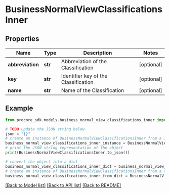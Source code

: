 # BusinessNormalViewClassificationsInner


## Properties

Name | Type | Description | Notes
------------ | ------------- | ------------- | -------------
**abbreviation** | **str** | Abbreviation of the Classification | [optional] 
**key** | **str** | Identifier key of the Classification | [optional] 
**name** | **str** | Name of the Classification | [optional] 

## Example

```python
from procore_sdk.models.business_normal_view_classifications_inner import BusinessNormalViewClassificationsInner

# TODO update the JSON string below
json = "{}"
# create an instance of BusinessNormalViewClassificationsInner from a JSON string
business_normal_view_classifications_inner_instance = BusinessNormalViewClassificationsInner.from_json(json)
# print the JSON string representation of the object
print(BusinessNormalViewClassificationsInner.to_json())

# convert the object into a dict
business_normal_view_classifications_inner_dict = business_normal_view_classifications_inner_instance.to_dict()
# create an instance of BusinessNormalViewClassificationsInner from a dict
business_normal_view_classifications_inner_from_dict = BusinessNormalViewClassificationsInner.from_dict(business_normal_view_classifications_inner_dict)
```
[[Back to Model list]](../README.md#documentation-for-models) [[Back to API list]](../README.md#documentation-for-api-endpoints) [[Back to README]](../README.md)


